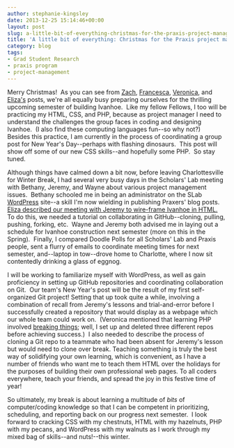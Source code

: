 ```yaml
---
author: stephanie-kingsley
date: 2013-12-25 15:14:46+00:00
layout: post
slug: a-little-bit-of-everything-christmas-for-the-praxis-project-manager
title: 'A little bit of everything: Christmas for the Praxis project manager'
category: blog
tags:
- Grad Student Research
- praxis program
- project-management
---
```


Merry Christmas!  As you can see from [Zach](http://www.scholarslab.org/digital-humanities/lessons-for-christmas-a-sawzall-solves-all/), [Francesca](http://www.scholarslab.org/grad-student-research/we-wish-you-a-merry-cssmas/), [Veronica](http://www.scholarslab.org/grad-student-research/breaking-things-over-winter-break/), and [Eliza's](http://www.scholarslab.org/grad-student-research/praxis-holidays/) posts, we're all equally busy preparing ourselves for the thrilling upcoming semester of building Ivanhoe.  Like my fellow Fellows, I too will be practicing my HTML, CSS, and PHP, because as project manager I need to understand the challenges the group faces in coding and designing Ivanhoe.  (I also find these computing languages fun--so why not?)  Besides this practice, I am currently in the process of coordinating a group post for New Year's Day--perhaps with flashing dinosaurs.  This post will show off some of our new CSS skills--and hopefully some PHP.  So stay tuned.

Although things have calmed down a bit now, before leaving Charlottesville for Winter Break, I had several very busy days in the Scholars' Lab meeting with Bethany, Jeremy, and Wayne about various project management issues.  Bethany schooled me in being an administrator on the SLab [WordPress](http://wordpress.org/) site--a skill I'm now wielding in publishing Praxers' blog posts.  [Eliza described our meeting with Jeremy to wire-frame Ivanhoe in HTML.](http://www.scholarslab.org/grad-student-research/praxis-holidays/)  To do this, we needed a tutorial on collaborating in GitHub--cloning, pulling, pushing, forking, etc.  Wayne and Jeremy both advised me in laying out a schedule for Ivanhoe construction next semester (more on this in the Spring).  Finally, I compared Doodle Polls for all Scholars' Lab and Praxis people, sent a flurry of emails to coordinate meeting times for next semester, and--laptop in tow--drove home to Charlotte, where I now sit contentedly drinking a glass of eggnog.

I will be working to familiarize myself with WordPress, as well as gain proficiency in setting up GitHub repositories and coordinating collaboration on Git.  Our team's New Year's post will be the result of my first self-organized Git project! Setting that up took quite a while, involving a combination of recall from Jeremy's lessons and trial-and-error before I successfully created a repository that would display as a webpage which our whole team could work on.  (Veronica mentioned that learning PHP involved [breaking things](http://www.scholarslab.org/grad-student-research/breaking-things-over-winter-break/); well, I set up and deleted three different repos before achieving success.)  I also needed to describe the process of cloning a Git repo to a teammate who had been absent for Jeremy's lesson but would need to clone over break. Teaching something is truly the best way of solidifying your own learning, which is convenient, as I have a number of friends who want me to teach them HTML over the holidays for the purposes of building their own professional web pages. To all coders everywhere, teach your friends, and spread the joy in this festive time of year!

So ultimately, my break is about learning a multitude of _bits_ of computer/coding knowledge so that I can be competent in prioritizing, scheduling, and reporting back on our progress next semester.  I look forward to cracking CSS with my chestnuts, HTML with my hazelnuts, PHP with my pecans, and WordPress with my walnuts as I work through my mixed bag of skills--and nuts!--this winter.
